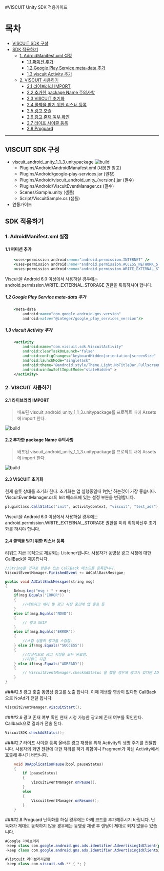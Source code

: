 #VISCUIT Unity SDK 적용가이드

목차
=================
* [VISCUIT SDK 구성](#viscuit-sdk-구성)
* [SDK 적용하기](#sdk-적용하기)
	* [1. AdroidManifest.xml 설정](#1-adroidmanifest.xml-설정)
		* [1.1 퍼미션 추가](#11-퍼미션-추가)
		* [1.2 Google Play Service meta-data 추가](#12-google-play-service-meta-data-추가)
		* [1.3 viscuit Activity 추가](#13-viscuit-activity-추가)
    * [2. VISCUIT 사용하기](#2-viscuit-사용하기)
    	* [2.1 라이브러리 IMPORT](#21-라이브러리-import)
    	* [2.2 추가한 package Name 주의사항](#22-추가한-package-name-주의사항)
    	* [2.3 VISCUIT 초기화](#23-viscuit-초기화)
    	* [2.4 콜백을 받기 위한 리스너 등록](#24-콜백을-받기-위한-리스너-등록)
    	* [2.5 광고 호출](#25-콜백을-받기-위한-리스너-등록-및-광고-호출)
    	* [2.6 광고 존재 여부 확인](#26-광고-존재-여부-확인)
    	* [2.7 라이프 사이클 등록](#27-라이프-사이클-등록)
    	* [2.8 Proguard](#28-proguard)


---

## VISCUIT SDK 구성
- viscuit_android_unity_1_1_3.unitypackage
 ![build](./img/img-3.jpg)
	- Plugins/Android/AndroidManafest.xml (내용만 참고)
	- Plugins/Android/google-play-services.jar (권장)
	- Plugins/Android/viscuit_android_unity_{version}.jar (필수)
	- Plugins/Android/ViscuitEventManager.cs (필수)
	- Scenes/Sample.unity (샘플)
	- Script/ViscuitSample.cs (샘플)
- 연동가이드


## SDK 적용하기

###  1. AdroidManifest.xml 설정
####  1.1 퍼미션 추가
```ruby
    <uses-permission android:name="android.permission.INTERNET" />
    <uses-permission android:name="android.permission.ACCESS_NETWORK_STATE" />
    <uses-permission android:name="android.permission.WRITE_EXTERNAL_STORAGE" />
```
Viscuit을 Android 6.0 이상에서 사용하실 경우에는
android.permission.WRITE_EXTERNAL_STORAGE 권한을 획득하셔야 합니다.

##### 1.2 Google Play Service meta-data 추가
```ruby
    <meta-data
        android:name="com.google.android.gms.version"
        android:value="@integer/google_play_services_version"/>
```
##### 1.3 viscuit Activity 추가
```xml
    <activity
        android:name="com.viscuit.sdk.ViscuitActivity"
        android:clearTaskOnLaunch="false"
        android:configChanges="keyboardHidden|orientation|screenSize"
        android:launchMode="singleTask"
        android:theme="@android:style/Theme.Light.NoTitleBar.Fullscreen"
        android:windowSoftInputMode="stateHidden" >
    </activity>
```

### 2. VISCUIT 사용하기


#### 2.1 라이브러리 IMPORT
> 배포된 viscuit_android_unity_1_1_3.unitypackage를 프로젝트 내에 Assets에 import 한다.

![build](./img/img-1.jpg)


#### 2.2 추가한 package Name 주의사항
> 배포된 viscuit_android_unity_1_1_3.unitypackage를 프로젝트 내에 Assets에 import 한다.

![build](./img/img-1.jpg)


#### 2.3 VISCUIT 초기화
현재 슬롯 상태를 초기화 한다. 초기화는 앱 실행중일때 1번만 하는것이 가장 좋습니다.
ViscuitEventManager.cs의 Init 메소드에 있는 설정 부분을 변경합니다.

```java
pluginClass.CallStatic("init", activityContext, "viscuit", "test_ads");
```
Viscuit을 Android 6.0 이상에서 사용하실 경우에는
android.permission.WRITE_EXTERNAL_STORAGE 권한을 미리 획득하신후 초기화를 하셔야 합니다.

#### 2.4 콜백을 받기 위한 리스너 등록
리워드 지급 목적으로 제공되는 Listener입니다.
사용자가 동영상 광고 시청에 대한 CallBack을 제공합니다.

```java
//String을 인자로 받을수 있는 CallBack 메소드를 등록합니다.
ViscuitEventManager.FinishedEvent += AdCallBackMessgae;

public void AdCallBackMessgae(string msg)
{
	Debug.Log("msg : " + msg);
    if(msg.Equals("ERROR"))
    {
        //네트워크 에러 및 광고 시청 중간에 앱 종료 등
    }
    else if(msg.Equals("NOAD"))
    {
        // 광고 SKIP
    }
    else if(msg.Equals("ERROR"))
    {
        //스킵 상품의 광고를 스킵함.
    } else if(msg.Equals("SUCCESS"))
    {
        //정상적으로 광고 시청을 모두 완료함.
        //리워드 지급
    } else if(msg.Equals("ADREADY"))
    {
        // ViscuitEventManager.checkAdStatus 을 했을 경우에 광고가 있다면 ADREADY가 호출 된다.
    }
}

```

####2.5 광고 호출
동영상 광고를 노출 합니다.
이때 재생할 영상이 없다면 CallBack으로 NoAd가 전달 됩니다.
```java
ViscuitEventManager.viscuitStart();
```


####2.6 광고 존재 여부 확인
현재 시청 가능한 광고에 존재 여부를 확인한다.
Callback으로 결과가 전송 된다.
```java
ViscuitSDK.checkAdStatus();
```



####2.7 라이프 사이클 등록
올바른 광고 재생을 위해 Activity의 생명 주기를 전달합니다.
사용자의 화면 전환에 대한 처리를 하기 위함이니 Fragment가 아닌 Activity에서 호출해 주시기 바랍니다.
```java
	void OnApplicationPause(bool pauseStatus)
    {
        if (pauseStatus)
        {
            ViscuitEventManager.onPause();
        }
        else
        {
            ViscuitEventManager.onResume();
        }
    }
```



####2.8 Proguard
난독화를 하실 경우에는 아래 코드를 추가해주시기 바랍니다.
난독화가 제대로 동작하지 않을 경우에는 동영상 재생 후 랜딩이 제대로 되지 않을수 있습니다.
```java
#Google 라이브러리
-keep class com.google.android.gms.ads.identifier.AdvertisingIdClient{public *;}
-keep class com.google.android.gms.ads.identifier.AdvertisingIdClient$Info{public *;}

#Vistcuit 라이브러리관련
-keep class com.viscuit.sdk.** { *; }

```

